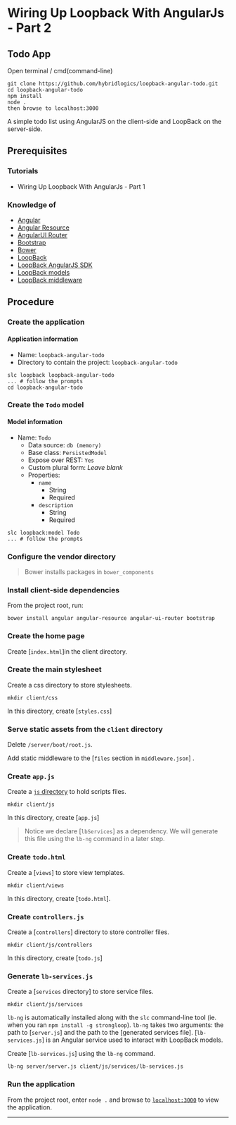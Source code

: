 # Wiring Up Loopback With AngularJs - Part 2

## Todo App

Open terminal / cmd(command-line)

```
git clone https://github.com/hybridlogics/loopback-angular-todo.git
cd loopback-angular-todo
npm install
node . 
then browse to localhost:3000
```

A simple todo list using AngularJS on the client-side and LoopBack on the
server-side.

## Prerequisites

### Tutorials

- Wiring Up Loopback With AngularJs - Part 1

### Knowledge of

- [Angular](https://angularjs.org/)
- [Angular Resource](https://docs.angularjs.org/api/ngResource/service/$resource)
- [AngularUI Router](https://github.com/angular-ui/ui-router)
- [Bootstrap](http://getbootstrap.com/)
- [Bower](http://bower.io/)
- [LoopBack](http://loopback.io/)
- [LoopBack AngularJS SDK](http://loopback.io/doc/en/lb2/AngularJS-JavaScript-SDK.html)
- [LoopBack models](http://loopback.io/doc/en/lb2/Defining-models.html)
- [LoopBack middleware](http://loopback.io/doc/en/lb2/Defining-middleware.html)

## Procedure

### Create the application

#### Application information

- Name: `loopback-angular-todo`
- Directory to contain the project: `loopback-angular-todo`

```
slc loopback loopback-angular-todo
... # follow the prompts
cd loopback-angular-todo
```

### Create the `Todo` model

#### Model information

- Name: `Todo`
  - Data source: `db (memory)`
  - Base class: `PersistedModel`
  - Expose over REST: `Yes`
  - Custom plural form: *Leave blank*
  - Properties:
    - `name`
      - String
      - Required
    - `description`
      - String
      - Required

```
slc loopback:model Todo
... # follow the prompts
```

### Configure the vendor directory


>Bower installs packages in `bower_components` 

### Install client-side dependencies

From the project root, run:

```
bower install angular angular-resource angular-ui-router bootstrap
```

### Create the home page

Create [`index.html`]in the client directory.

### Create the main stylesheet

Create a css directory to store stylesheets.

```
mkdir client/css
```

In this directory, create [`styles.css`]

### Serve static assets from the `client` directory

Delete `/server/boot/root.js`.

Add static middleware to the [`files` section in `middleware.json`]
.

### Create `app.js`

Create a [`js` directory](https://github.com/strongloop/loopback-example-angular/blob/master/client/js) to hold scripts files.

```
mkdir client/js
```

In this directory, create [`app.js`]

>Notice we declare [`lbServices`] as a dependency. We
will generate this file using the `lb-ng` command in a later step.

### Create `todo.html`

Create a [`views`] to store view templates.

```
mkdir client/views
```

In this directory, create [`todo.html`].

### Create `controllers.js`

Create a [`controllers`]  directory to store controller
files.

```
mkdir client/js/controllers
```

In this directory, create [`todo.js`]

### Generate `lb-services.js`

Create a [`services` directory] to store service files.

```
mkdir client/js/services
```

`lb-ng` is automatically installed along with the `slc` command-line tool (ie.
when you ran `npm install -g strongloop`). `lb-ng` takes two arguments: the
path to [`server.js`] and the path
to the [generated services file].
[`lb-services.js`] is an Angular service
used to interact with LoopBack models.

Create [`lb-services.js`]  using the `lb-ng`
command.

```
lb-ng server/server.js client/js/services/lb-services.js
```

### Run the application

From the project root, enter `node .` and browse to [`localhost:3000`](http://localhost:3000)
to view the application.

---

